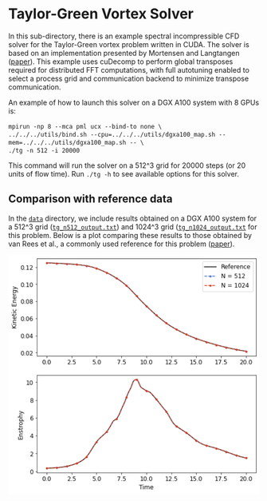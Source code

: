 # Taylor-Green Vortex Solver
In this sub-directory, there is an example spectral incompressible CFD solver for the Taylor-Green vortex problem
written in CUDA. The solver is based on an implementation presented by Mortensen and Langtangen ([paper](https://arxiv.org/abs/1602.03638)).
This example uses cuDecomp to perform global transposes required for distributed FFT computations, with
full autotuning enabled to select a process grid and communication backend to minimize transpose communication.

An example of how to launch this solver on a DGX A100 system with 8 GPUs is:
```
mpirun -np 8 --mca pml ucx --bind-to none \
../../../utils/bind.sh --cpu=../../../utils/dgxa100_map.sh --mem=../../../utils/dgxa100_map.sh -- \
./tg -n 512 -i 20000
```
This command will run the solver on a 512^3 grid for 20000 steps (or 20 units of flow time). Run `./tg -h` to see available
options for this solver.

## Comparison with reference data
In the [`data`](data) directory, we include results obtained on a DGX A100 system for a 512^3 grid
([`tg_n512_output.txt`](data/tg_n512_output.txt)) and 1024^3 grid ([`tg_n1024_output.txt`](data/tg_n1024_output.txt) for this problem. Below is a plot comparing these results to those obtained by van Rees et al., a commonly used reference for this problem ([paper](https://scholar.harvard.edu/files/wimvanrees/files/rees2011.pdf)).

![data/tg_results_comparison.png](data/tg_results_comparison.png)
